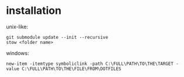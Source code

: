 # installation

unix-like:
```
git submodule update --init --recursive
stow <folder name>
```

windows:
```
new-item -itemtype symboliclink -path C:\FULL\PATH\TO\THE\TARGET -value C:\FULL\PATH\TO\THE\FILE\FROM\DOTFILES
```
